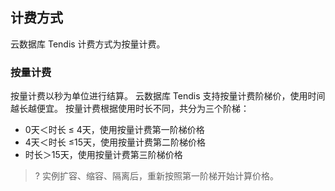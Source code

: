 
## 计费方式
云数据库 Tendis 计费方式为按量计费。



### 按量计费
按量计费以秒为单位进行结算。
云数据库 Tendis 支持按量计费阶梯价，使用时间越长越便宜。
按量计费根据使用时长不同，共分为三个阶梯：
- 0天＜时长 ≤ 4天，使用按量计费第一阶梯价格
- 4天＜时长 ≤15天，使用按量计费第二阶梯价格
- 时长＞15天，使用按量计费第三阶梯价格

>? 实例扩容、缩容、隔离后，重新按照第一阶梯开始计算价格。



